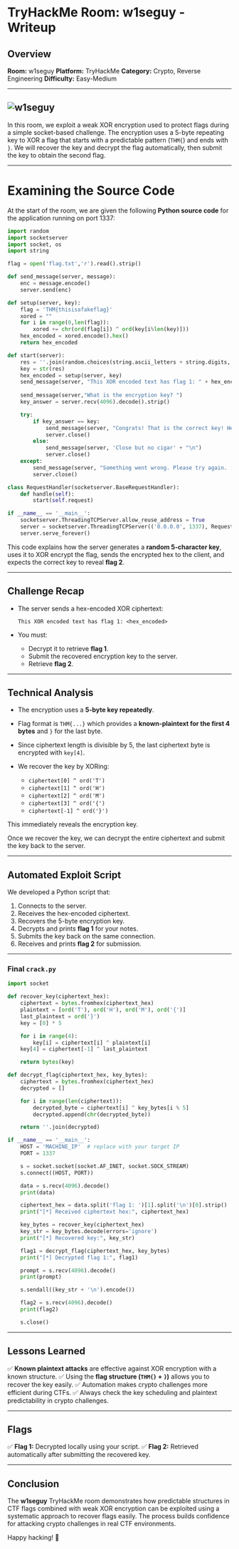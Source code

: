 # TryHackMe Room: w1seguy - Writeup

## Overview

**Room:** w1seguy
**Platform:** TryHackMe
**Category:** Crypto, Reverse Engineering
**Difficulty:** Easy-Medium

---
![w1seguy](https://tryhackme-images.s3.amazonaws.com/room-icons/9a13d8dcbd8940d14352ba2edbf66735.png)
---

In this room, we exploit a weak XOR encryption used to protect flags during a simple socket-based challenge. The encryption uses a 5-byte repeating key to XOR a flag that starts with a predictable pattern (`THM{`) and ends with `}`. We will recover the key and decrypt the flag automatically, then submit the key to obtain the second flag.

---

# Examining the Source Code

At the start of the room, we are given the following **Python source code** for the application running on port 1337:

```python
import random
import socketserver
import socket, os
import string

flag = open('flag.txt','r').read().strip()

def send_message(server, message):
    enc = message.encode()
    server.send(enc)

def setup(server, key):
    flag = 'THM{thisisafakeflag}'
    xored = ""
    for i in range(0,len(flag)):
        xored += chr(ord(flag[i]) ^ ord(key[i%len(key)]))
    hex_encoded = xored.encode().hex()
    return hex_encoded

def start(server):
    res = ''.join(random.choices(string.ascii_letters + string.digits, k=5))
    key = str(res)
    hex_encoded = setup(server, key)
    send_message(server, "This XOR encoded text has flag 1: " + hex_encoded + "\n")
    
    send_message(server,"What is the encryption key? ")
    key_answer = server.recv(4096).decode().strip()

    try:
        if key_answer == key:
            send_message(server, "Congrats! That is the correct key! Here is flag 2: " + flag + "\n")
            server.close()
        else:
            send_message(server, 'Close but no cigar' + "\n")
            server.close()
    except:
        send_message(server, "Something went wrong. Please try again. :)\n")
        server.close()

class RequestHandler(socketserver.BaseRequestHandler):
    def handle(self):
        start(self.request)

if __name__ == '__main__':
    socketserver.ThreadingTCPServer.allow_reuse_address = True
    server = socketserver.ThreadingTCPServer(('0.0.0.0', 1337), RequestHandler)
    server.serve_forever()
```

This code explains how the server generates a **random 5-character key**, uses it to XOR encrypt the flag, sends the encrypted hex to the client, and expects the correct key to reveal **flag 2**.

---

## Challenge Recap

* The server sends a hex-encoded XOR ciphertext:

  ```
  This XOR encoded text has flag 1: <hex_encoded>
  ```

* You must:

  * Decrypt it to retrieve **flag 1**.
  * Submit the recovered encryption key to the server.
  * Retrieve **flag 2**.

---

## Technical Analysis

* The encryption uses a **5-byte key repeatedly**.
* Flag format is `THM{...}` which provides a **known-plaintext for the first 4 bytes** and `}` for the last byte.
* Since ciphertext length is divisible by 5, the last ciphertext byte is encrypted with `key[4]`.
* We recover the key by XORing:

  * `ciphertext[0] ^ ord('T')`
  * `ciphertext[1] ^ ord('H')`
  * `ciphertext[2] ^ ord('M')`
  * `ciphertext[3] ^ ord('{')`
  * `ciphertext[-1] ^ ord('}')`

This immediately reveals the encryption key.

Once we recover the key, we can decrypt the entire ciphertext and submit the key back to the server.

---

## Automated Exploit Script

We developed a Python script that:

1. Connects to the server.
2. Receives the hex-encoded ciphertext.
3. Recovers the 5-byte encryption key.
4. Decrypts and prints **flag 1** for your notes.
5. Submits the key back on the same connection.
6. Receives and prints **flag 2** for submission.

---

### Final `crack.py`

```python
import socket

def recover_key(ciphertext_hex):
    ciphertext = bytes.fromhex(ciphertext_hex)
    plaintext = [ord('T'), ord('H'), ord('M'), ord('{')]
    last_plaintext = ord('}')
    key = [0] * 5

    for i in range(4):
        key[i] = ciphertext[i] ^ plaintext[i]
    key[4] = ciphertext[-1] ^ last_plaintext

    return bytes(key)

def decrypt_flag(ciphertext_hex, key_bytes):
    ciphertext = bytes.fromhex(ciphertext_hex)
    decrypted = []

    for i in range(len(ciphertext)):
        decrypted_byte = ciphertext[i] ^ key_bytes[i % 5]
        decrypted.append(chr(decrypted_byte))

    return ''.join(decrypted)

if __name__ == '__main__':
    HOST = 'MACHINE_IP'  # replace with your target IP
    PORT = 1337

    s = socket.socket(socket.AF_INET, socket.SOCK_STREAM)
    s.connect((HOST, PORT))

    data = s.recv(4096).decode()
    print(data)

    ciphertext_hex = data.split('flag 1: ')[1].split('\n')[0].strip()
    print("[*] Received ciphertext hex:", ciphertext_hex)

    key_bytes = recover_key(ciphertext_hex)
    key_str = key_bytes.decode(errors='ignore')
    print("[*] Recovered key:", key_str)

    flag1 = decrypt_flag(ciphertext_hex, key_bytes)
    print("[*] Decrypted flag 1:", flag1)

    prompt = s.recv(4096).decode()
    print(prompt)

    s.sendall((key_str + '\n').encode())

    flag2 = s.recv(4096).decode()
    print(flag2)

    s.close()
```

---

## Lessons Learned

✅ **Known plaintext attacks** are effective against XOR encryption with a known structure.
✅ Using the **flag structure (`THM{}` + `}`)** allows you to recover the key easily.
✅ Automation makes crypto challenges more efficient during CTFs.
✅ Always check the key scheduling and plaintext predictability in crypto challenges.

---

## Flags

✅ **Flag 1:** Decrypted locally using your script.
✅ **Flag 2:** Retrieved automatically after submitting the recovered key.

---

## Conclusion

The **w1seguy** TryHackMe room demonstrates how predictable structures in CTF flags combined with weak XOR encryption can be exploited using a systematic approach to recover flags easily. The process builds confidence for attacking crypto challenges in real CTF environments.

Happy hacking! 🚩
